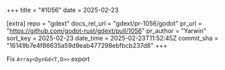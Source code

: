 +++
title = "#1056"
date = 2025-02-23

[extra]
repo = "gdext"
docs_rel_url = "gdext/pr-1056/godot"
pr_url = "https://github.com/godot-rust/gdext/pull/1056"
pr_author = "Yarwin"
sort_key = 2025-02-23
date_time = 2025-02-23T11:52:45Z
commit_sha = "16149b7e4f86635a59d9eab477298ebfbcb237d8"
+++

Fix `Array<DynGd<T,D>>` export
